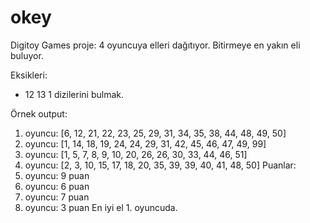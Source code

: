 # okey
Digitoy Games proje: 4 oyuncuya elleri dağıtıyor. Bitirmeye en yakın eli buluyor.

Eksikleri:
- 12 13 1 dizilerini bulmak.

Örnek output:

1. oyuncu:
[6, 12, 21, 22, 23, 25, 29, 31, 34, 35, 38, 44, 48, 49, 50]
2. oyuncu:
[1, 14, 18, 19, 24, 24, 29, 31, 42, 45, 46, 47, 49, 99]
3. oyuncu:
[1, 5, 7, 8, 9, 10, 20, 26, 26, 30, 33, 44, 46, 51]
4. oyuncu:
[2, 3, 10, 15, 17, 18, 20, 35, 39, 39, 40, 41, 48, 50]
Puanlar:
1. oyuncu: 9 puan
2. oyuncu: 6 puan
3. oyuncu: 7 puan
4. oyuncu: 3 puan
En iyi el 1. oyuncuda.